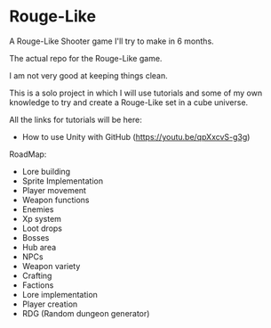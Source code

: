 # Rouge-Like
A Rouge-Like Shooter game I'll try to make in 6 months.

The actual repo for the Rouge-Like game.

I am not very good at keeping things clean.

This is a solo project in which I will use tutorials and some of my own knowledge to try and create a Rouge-Like set in a cube universe.

All the links for tutorials will be here:
 - How to use Unity with GitHub (https://youtu.be/qpXxcvS-g3g)
 
RoadMap:
 - Lore building
 - Sprite Implementation
 - Player movement
 - Weapon functions
 - Enemies
 - Xp system
 - Loot drops
 - Bosses
 - Hub area
 - NPCs
 - Weapon variety
 - Crafting
 - Factions
 - Lore implementation
 - Player creation
 - RDG (Random dungeon generator)
